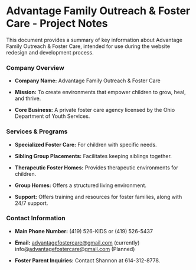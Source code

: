 # Advantage Family Outreach & Foster Care - Project Notes

This document provides a summary of key information about Advantage Family Outreach & Foster Care, intended for use during the website redesign and development process.

### **Company Overview**

-   **Company Name:** Advantage Family Outreach & Foster Care

-   **Mission:** To create environments that empower children to grow, heal, and thrive.

-   **Core Business:** A private foster care agency licensed by the Ohio Department of Youth Services.

### **Services & Programs**

-   **Specialized Foster Care:** For children with specific needs.

-   **Sibling Group Placements:** Facilitates keeping siblings together.

-   **Therapeutic Foster Homes:** Provides therapeutic environments for children.

-   **Group Homes:** Offers a structured living environment.

-   **Support:** Offers training and resources for foster families, along with 24/7 support.

### **Contact Information**

-   **Main Phone Number:** (419) 526-KIDS or (419) 526-5437

-   **Email:** advantagefostercare@gmail.com (currently) info@advantagefostercare@gmail.com (Planned)

-   **Foster Parent Inquiries:** Contact Shannon at 614-312-8778.
